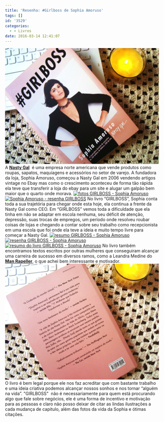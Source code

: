 ```yaml
---
title: 'Resenha: #Girlboss de Sophia Amoruso'
tags: []
id: '3529'
categories:
  - - Livros
date: 2016-03-14 12:41:07
---
```


[![Resenha do livro GIRLBOSS - Sophia Amoruso](/wp-content/uploads/2016/03/Capa-do-livro-GIRLBOSS-1024x768.jpg)](/wp-content/uploads/2016/03/Capa-do-livro-GIRLBOSS.jpg) A **[Nasty Gal](http://www.nastygal.com/)**  é uma empresa norte americana que vende produtos como roupas, sapatos, maquiagens e acessórios no setor de varejo. A fundadora da loja, Sophia Amoruso, começou a Nasty Gal em 2006 vendendo artigos vintage no Ebay mas como o crescimento aconteceu de forma tão rápida ela teve que transferir a loja do ebay para um site e alugar um galpão bem maior que o quarto onde morava. [![fotos GIRLBOSS - Sophia Amoruso ](/wp-content/uploads/2016/03/página-do-livro-GIRLBOSS-1024x768.jpg)](/wp-content/uploads/2016/03/página-do-livro-GIRLBOSS.jpg) [![Sophia Amoruso - resenha GIRLBOSS](/wp-content/uploads/2016/03/páginas-do-livro-GIRLBOSS-1024x768.jpg)](/wp-content/uploads/2016/03/páginas-do-livro-GIRLBOSS.jpg) No livro “GIRLBOSS”, Sophia conta toda a sua trajetória para chegar onde esta hoje, ela continua a frente da Nasty Gal como CEO. Em “GIRLBOSS” vemos toda a dificuldade que ela tinha em não se adaptar em escola nenhuma, seu déficit de atenção, depressão, suas trocas de empregos, um período onde resolveu roubar coisas de lojas e chegando a contar sobre seu trabalho como recepcionista em uma escola que foi onde ela teve a ideia e muito tempo livre para começar a Nasty Gal. [![resumo GIRLBOSS - Sophia Amoruso ](/wp-content/uploads/2016/03/capítulo-5-GIRLBOSS-1024x768.jpg)](/wp-content/uploads/2016/03/capítulo-5-GIRLBOSS.jpg) [![resenha GIRLBOSS - Sophia Amoruso ](/wp-content/uploads/2016/03/páginas-do-livro-GIRLBOSS-Sophia-Amoruso-1024x768.jpg)](/wp-content/uploads/2016/03/páginas-do-livro-GIRLBOSS-Sophia-Amoruso.jpg) [![resumo do livro GIRLBOSS - Sophia Amoruso ](/wp-content/uploads/2016/03/capítulo-8-GIRLBOSS-Sophia-Amoruso-1024x768.jpg)](/wp-content/uploads/2016/03/capítulo-8-GIRLBOSS-Sophia-Amoruso.jpg) No livro também encontramos textos escritos por outras mulheres que conseguiram alcançar uma carreira de sucesso em diversos ramos, como a Leandra Medine do **[Man Rapeller](http://www.manrepeller.com/)**, o que achei bem interessante e motivador. [![resenha do livro GIRLBOSS - contra capa - Sophia Amoruso ](/wp-content/uploads/2016/03/contra-capa-do-livro-GIRLBOSS-1024x768.jpg)](/wp-content/uploads/2016/03/contra-capa-do-livro-GIRLBOSS.jpg) O livro é bem legal porque ele nos faz acreditar que com bastante trabalho e uma ideia criativa podemos alcançar nossos sonhos e nos tornar “alguém na vida”. "GIRLBOSS"  não é necessariamente para quem está procurando algo que fale sobre negócios, ele é uma forma de incentivo e motivação para as pessoas e claro não posso deixar de citar as lindas ilustrações a cada mudança de capitulo, além das fotos da vida da Sophia e ótimas citações.
